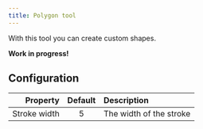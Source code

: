 ```yaml
---
title: Polygon tool
---
```


With this tool you can create custom shapes.

**Work in progress!**

## Configuration

|     Property | Default | Description             |
| -----------: | :-----: | :---------------------- |
| Stroke width |    5    | The width of the stroke |
